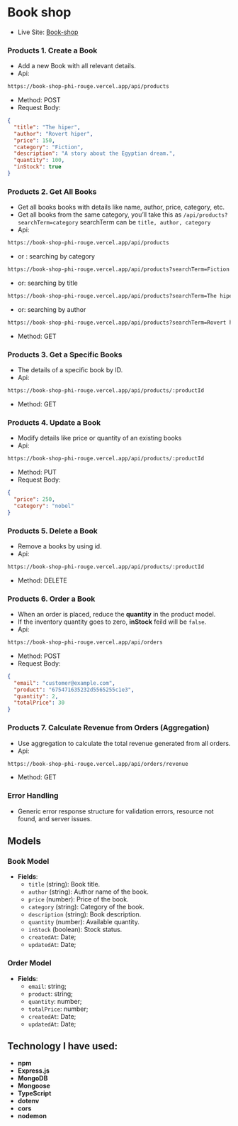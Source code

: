 # Book shop

- Live Site: [Book-shop](https://book-shop-phi-rouge.vercel.app/)


### Products 1. Create a Book
- Add a new Book with all relevant details.
- Api:
```bash
https://book-shop-phi-rouge.vercel.app/api/products
```
- Method: POST
- Request Body:
```json
{
  "title": "The hiper",
  "author": "Rovert hiper",
  "price": 150,
  "category": "Fiction",
  "description": "A story about the Egyptian dream.",
  "quantity": 100,
  "inStock": true
}
```


### Products 2. Get All Books
- Get all books books with details like name, author, price, category, etc.
- Get all books from the same category, you’ll take this as `/api/products?searchTerm=category` searchTerm can be `title, author, category`
- Api:
```bash
https://book-shop-phi-rouge.vercel.app/api/products
```
- or : searching by category 
```bash 
https://book-shop-phi-rouge.vercel.app/api/products?searchTerm=Fiction
```
- or:  searching by title 
```bash
https://book-shop-phi-rouge.vercel.app/api/products?searchTerm=The hiper
```
- or:  searching by author 
```bash
https://book-shop-phi-rouge.vercel.app/api/products?searchTerm=Rovert hiper
```
- Method: GET


### Products 3. Get a Specific Books
- The details of a specific book by ID.
- Api:
```bash
https://book-shop-phi-rouge.vercel.app/api/products/:productId
```
- Method: GET


### Products 4. Update a Book
- Modify details like price or quantity of an existing books
- Api:
```bash
https://book-shop-phi-rouge.vercel.app/api/products/:productId
```
- Method: PUT
- Request Body:
```json
{
  "price": 250,
  "category": "nobel"
}
```


### Products 5. Delete a Book
- Remove a books by using id.
- Api:
```bash
https://book-shop-phi-rouge.vercel.app/api/products/:productId
```
- Method: DELETE


### Products 6. Order a Book
- When an order is placed, reduce the **quantity** in the product model.
- If the inventory quantity goes to zero, **inStock** feild will be `false`.
- Api:
```bash
https://book-shop-phi-rouge.vercel.app/api/orders
```
- Method: POST
- Request Body:
```json
{
  "email": "customer@example.com",
  "product": "675471635232d5565255c1e3",
  "quantity": 2,
  "totalPrice": 30
}
```


### Products 7. Calculate Revenue from Orders (Aggregation)
- Use aggregation to calculate the total revenue generated from all orders.
- Api:
```bash
https://book-shop-phi-rouge.vercel.app/api/orders/revenue
```
- Method: GET

### Error Handling
- Generic error response structure for validation errors, resource not found, and server issues.


## Models  
### Book Model  
- **Fields**:  
  - `title` (string): Book title.  
  - `author` (string): Author name of the book.   
  - `price` (number): Price of the book.
  - `category` (string): Category of the book. 
  - `description` (string): Book description.  
  - `quantity` (number): Available quantity.  
  - `inStock` (boolean): Stock status.
  - `createdAt`: Date;
  - `updatedAt`: Date;

### Order Model  
- **Fields**:  
  - `email`: string;
  - `product`: string;
  - `quantity`: number;
  - `totalPrice`: number;
  - `createdAt`: Date;
  - `updatedAt`: Date;
    

## Technology I have used:
- **npm**
- **Express.js**
- **MongoDB**
- **Mongoose**
- **TypeScript**
- **dotenv**
- **cors**
- **nodemon**
